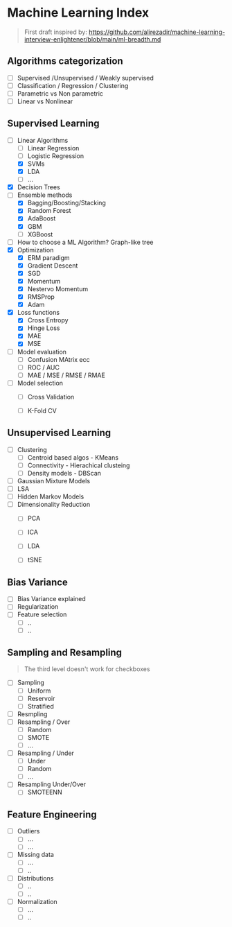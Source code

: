 # Machine Learning Index

> First draft inspired by: https://github.com/alirezadir/machine-learning-interview-enlightener/blob/main/ml-breadth.md

## Algorithms categorization

- [ ] Supervised /Unsupervised / Weakly supervised
- [ ] Classification / Regression / Clustering
- [ ] Parametric vs Non parametric
- [ ] Linear vs Nonlinear

## Supervised Learning
- [ ] Linear Algorithms
  - [ ] Linear Regression
  - [ ] Logistic Regression
  - [x] SVMs
  - [x] LDA
  - [ ] ...
- [x] Decision Trees
- [ ] Ensemble methods
  - [x] Bagging/Boosting/Stacking
  - [x] Random Forest
  - [x] AdaBoost
  - [x] GBM
  - [ ] XGBoost
- [ ] How to choose a ML Algorithm? Graph-like tree
- [x] Optimization
  - [x] ERM paradigm
  - [x] Gradient Descent
  - [x] SGD
  - [x] Momentum
  - [x] Nestervo Momentum
  - [x] RMSProp
  - [x] Adam
- [x] Loss functions
  - [x] Cross Entropy
  - [x] Hinge Loss
  - [x] MAE
  - [x] MSE
- [ ] Model evaluation
  - [ ] Confusion MAtrix ecc
  - [ ] ROC / AUC
  - [ ] MAE / MSE / RMSE / RMAE
- [ ] Model selection
  - [ ] Cross Validation
  - [ ] K-Fold CV


## Unsupervised Learning
- [ ] Clustering
  - [ ] Centroid based algos - KMeans
  - [ ] Connectivity - Hierachical clusteing
  - [ ] Density models - DBScan
- [ ] Gaussian Mixture Models
- [ ] LSA
- [ ] Hidden Markov Models
- [ ] Dimensionality Reduction
  - [ ] PCA
  - [ ] ICA
  - [ ] LDA
  - [ ] tSNE


## Bias Variance
- [ ] Bias Variance explained
- [ ] Regularization
- [ ] Feature selection
  - [ ] ..
  - [ ] ..

## Sampling and Resampling

> The third level doesn't work for checkboxes

- [ ] Sampling
  - [ ] Uniform 
  - [ ] Reservoir
  - [ ] Stratified
- [ ] Resmpling
- [ ] Resampling / Over
  - [ ] Random
  - [ ] SMOTE
  - [ ] ...
- [ ] Resampling / Under
  - [ ] Under
  - [ ] Random
  - [ ] ...
- [ ] Resampling Under/Over
  - [ ] SMOTEENN

## Feature Engineering

- [ ] Outliers
  - [ ] ...
  - [ ] ...
- [ ] Missing data
  - [ ] ...
  - [ ] ..
- [ ] Distributions
  - [ ] ..
  - [ ] ..
- [ ] Normalization
  - [ ] ...
  - [ ] ..

